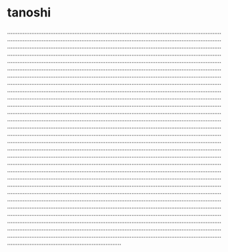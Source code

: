 # tanoshi

..............................................................................................................................................................................................................................................................................................................................................................................................................................................................................................................................................................................................................................................................................................................................................................................................................................................................................................................................................................................................................................................................................................................................................................................................................................................................................................................................................................................................................................................................................................................................................................................................................................................................................................................................................................................................................................................................................................................................................................................................................................................................................................................................................................................................................................................................................................................................................................................................................................................................................................................................................................................................................................................................................................................................................................................................................................................................................................................................................................................................................................................................................................................................................................................................................................................................................................................................................................................................................................................................................................................................................................................................................................................................................................................................................................................................................